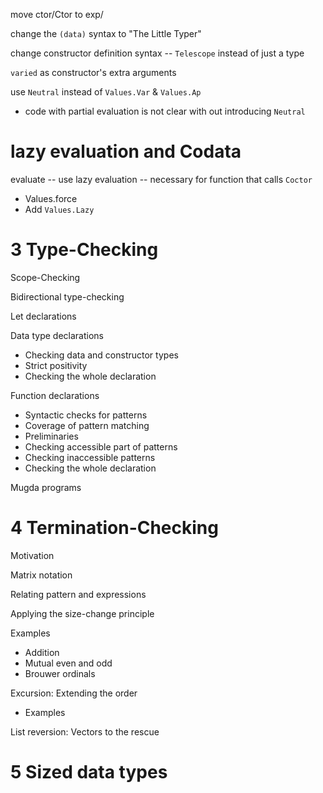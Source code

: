 move ctor/Ctor to exp/

change the `(data)` syntax to "The Little Typer"

change constructor definition syntax -- `Telescope` instead of just a type

`varied` as constructor's extra arguments

use `Neutral` instead of `Values.Var` & `Values.Ap`

- code with partial evaluation is not clear with out introducing `Neutral`

# lazy evaluation and Codata

evaluate -- use lazy evaluation -- necessary for function that calls `Coctor`

- Values.force
- Add `Values.Lazy`

# 3 Type-Checking

Scope-Checking

Bidirectional type-checking

Let declarations

Data type declarations

- Checking data and constructor types
- Strict positivity
- Checking the whole declaration

Function declarations

- Syntactic checks for patterns
- Coverage of pattern matching
- Preliminaries
- Checking accessible part of patterns
- Checking inaccessible patterns
- Checking the whole declaration

Mugda programs

# 4 Termination-Checking

Motivation

Matrix notation

Relating pattern and expressions

Applying the size-change principle

Examples

- Addition
- Mutual even and odd
- Brouwer ordinals

Excursion: Extending the order

- Examples

List reversion: Vectors to the rescue

# 5 Sized data types
